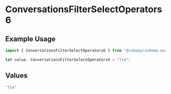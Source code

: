 # ConversationsFilterSelectOperators6

## Example Usage

```typescript
import { ConversationsFilterSelectOperators6 } from "@inkeep/inkeep-analytics/models/components";

let value: ConversationsFilterSelectOperators6 = "lte";
```

## Values

```typescript
"lte"
```